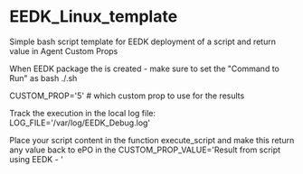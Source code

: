 # EEDK_Linux_template
Simple bash script template for EEDK deployment of a script and return value in Agent Custom Props

When EEDK package the is created - make sure to set the "Command to Run" as
bash ./<scriptname>.sh

CUSTOM_PROP='5'  # which custom prop to use for the results

Track the execution in the local log file:
  LOG_FILE='/var/log/EEDK_Debug.log'

  
  
Place your script content in the function execute_script and make this return any value back to ePO in the CUSTOM_PROP_VALUE='Result from script using EEDK - '

